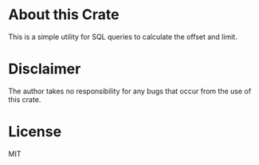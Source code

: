 # About this Crate

This is a simple utility for SQL queries to calculate the offset and limit.

# Disclaimer

The author takes no responsibility for any bugs that occur from the use of this crate.

# License

MIT

